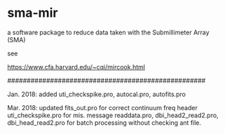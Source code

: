 # sma-mir
a software package to reduce data taken with the Submillimeter Array (SMA)

see

https://www.cfa.harvard.edu/~cqi/mircook.html

###################################################

Jan. 2018: added uti_checkspike.pro, autocal.pro, autofits.pro

Mar. 2018: updated fits_out.pro for correct continuum freq header
                   uti_checkspike.pro for mis. message
                   readdata.pro, dbi_head2_read2.pro, dbi_head_read2.pro
                      for batch processing without checking ant file.



